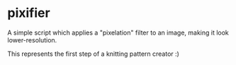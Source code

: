 pixifier
===========

A simple script which applies a "pixelation" filter to an image, making it look lower-resolution.

This represents the first step of a knitting pattern creator :)
